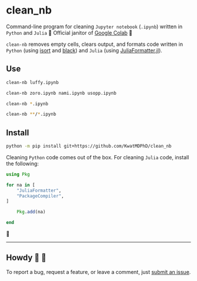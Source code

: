 # clean_nb

Command-line program for cleaning `Jupyter notebook` (`.ipynb`) written in `Python` and `Julia` :broom: Official janitor of [Google Colab](https://colab.research.google.com) :construction_worker:

`clean-nb` removes empty cells, clears output, and formats code written in `Python` (using [isort](https://github.com/timothycrosley/isort) and [black](https://github.com/ambv/black)) and `Julia` (using [JuliaFormatter.jl](https://github.com/domluna/JuliaFormatter.jl)).

## Use

```sh
clean-nb luffy.ipynb
```

```sh
clean-nb zoro.ipynb nami.ipynb usopp.ipynb
```

```sh
clean-nb *.ipynb
```

```sh
clean-nb **/*.ipynb
```

## Install

```sh
python -m pip install git+https://github.com/KwatMDPhD/clean_nb
```

Cleaning `Python` code comes out of the box.
For cleaning `Julia` code, install the following:

```julia
using Pkg

for na in [
    "JuliaFormatter",
    "PackageCompiler",
]

    Pkg.add(na)

end
```

:tada:

---

## Howdy :wave: :cowboy_hat_face:

To report a bug, request a feature, or leave a comment, just [submit an issue](https://github.com/KwatMDPhD/clean_nb/issues/new/choose).
